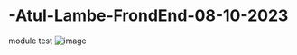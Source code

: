 # -Atul-Lambe-FrondEnd-08-10-2023
module test
![image](https://github.com/Atullambe/-Atul-Lambe-FrondEnd-08-10-2023/assets/139805659/8de5edaa-a429-4ac5-82c0-1f103b4cc48b)
